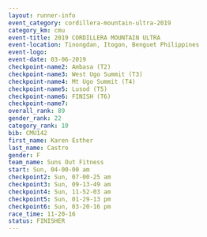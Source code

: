 ```yaml
---
layout: runner-info 
event_category: cordillera-mountain-ultra-2019 
category_km: cmu 
event-title: 2019 CORDILLERA MOUNTAIN ULTRA 
event-location: Tinongdan, Itogon, Benguet Philippines 
event-logo: 
event-date: 03-06-2019 
checkpoint-name2: Ambasa (T2) 
checkpoint-name3: West Ugo Summit (T3) 
checkpoint-name4: Mt Ugo Summit (T4) 
checkpoint-name5: Lusod (T5) 
checkpoint-name6: FINISH (T6) 
checkpoint-name7: 
overall_rank: 89
gender_rank: 22
category_rank: 10
bib: CMU142
first_name: Karen Esther
last_name: Castro
gender: F
team_name: Suns Out Fitness
start: Sun, 04-00-00 am
checkpoint2: Sun, 07-00-25 am
checkpoint3: Sun, 09-13-49 am
checkpoint4: Sun, 11-52-03 am
checkpoint5: Sun, 01-29-13 pm
checkpoint6: Sun, 03-20-16 pm
race_time: 11-20-16
status: FINISHER
---
```

